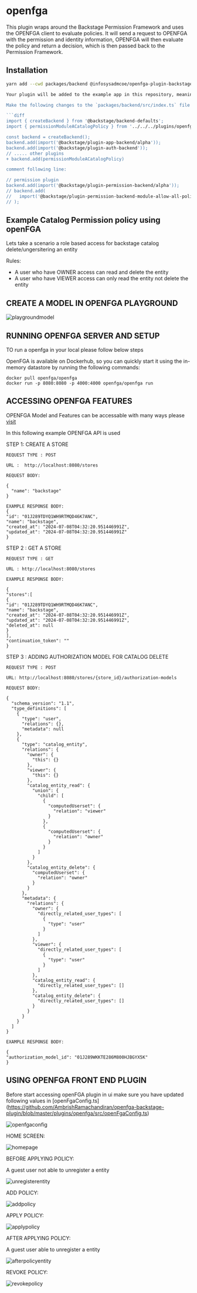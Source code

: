 # openfga

This plugin wraps around the Backstage Permission Framework and uses the OPENFGA client to evaluate policies. It will send a request to OPENFGA with the permission and identity information, OPENFGA will then evaluate the policy and return a decision, which is then passed back to the Permission Framework.

## Installation

```bash
yarn add --cwd packages/backend @infosysadmcoe/openfga-plugin-backstage

Your plugin will be added to the example app in this repository, meaning you'll be able to access it by running yarn start in the root directory, and then navigating to /openfga.

Make the following changes to the `packages/backend/src/index.ts` file in your Backstage project.

```diff
import { createBackend } from '@backstage/backend-defaults';
import { permissionModuleACatalogPolicy } from '../../../plugins/openfga/src/module';

const backend = createBackend();
backend.add(import('@backstage/plugin-app-backend/alpha'));
backend.add(import('@backstage/plugin-auth-backend'));
// ..... other plugins
+ backend.add(permissionModuleACatalogPolicy)

comment following line:

// permission plugin
backend.add(import('@backstage/plugin-permission-backend/alpha'));
// backend.add(
//   import('@backstage/plugin-permission-backend-module-allow-all-policy'),
// );
```

## Example Catalog Permission policy using openFGA

Lets take a scenario a role based access for backstage catalog delete/ungersitering an entity

Rules:

- A user who have OWNER access can read and delete the entity 
- A user who have VIEWER access can only read the entity not delete the entity

## CREATE A MODEL IN OPENFGA PLAYGROUND

![playgroundmodel](./docs/model.png)

## RUNNING OPENFGA SERVER AND SETUP 

TO run a openfga in your local please follow below steps 

OpenFGA is available on Dockerhub, so you can quickly start it using the in-memory datastore by running the following commands:

```
docker pull openfga/openfga
docker run -p 8080:8080 -p 4000:4000 openfga/openfga run
```


## ACCESSING OPENFGA FEATURES 

OPENFGA Model and Features can be accessable with many ways please [visit](https://openfga.dev/docs/getting-started/create-store)

In this following example OPENFGA API is used 

STEP 1: CREATE A STORE 

```
REQUEST TYPE : POST 

URL :  http://localhost:8080/stores

REQUEST BODY:

{
  "name": "backstage"
}

EXAMPLE RESPONSE BODY:
{
"id": "01J289TDYQ1WH9RTMQD46K7ANC",
"name": "backstage",
"created_at": "2024-07-08T04:32:20.951446991Z",
"updated_at": "2024-07-08T04:32:20.951446991Z"
}

``` 


STEP 2 : GET A STORE 

```
REQUEST TYPE : GET

URL : http://localhost:8080/stores

EXAMPLE RESPONSE BODY:

{
"stores":[
{
"id": "01J289TDYQ1WH9RTMQD46K7ANC",
"name": "backstage",
"created_at": "2024-07-08T04:32:20.951446991Z",
"updated_at": "2024-07-08T04:32:20.951446991Z",
"deleted_at": null
}
],
"continuation_token": ""
}
```

STEP 3 : ADDING AUTHORIZATION MODEL FOR CATALOG DELETE

```
REQUEST TYPE : POST

URL: http://localhost:8080/stores/{store_id}/authorization-models

REQUEST BODY:

{
  "schema_version": "1.1",
  "type_definitions": [
    {
      "type": "user",
      "relations": {},
      "metadata": null
    },
    {
      "type": "catalog_entity",
      "relations": {
        "owner": {
          "this": {}
        },
        "viewer": {
          "this": {}
        },
        "catalog_entity_read": {
          "union": {
            "child": [
              {
                "computedUserset": {
                  "relation": "viewer"
                }
              },
              {
                "computedUserset": {
                  "relation": "owner"
                }
              }
            ]
          }
        },
        "catalog_entity_delete": {
          "computedUserset": {
            "relation": "owner"
          }
        }
      },
      "metadata": {
        "relations": {
          "owner": {
            "directly_related_user_types": [
              {
                "type": "user"
              }
            ]
          },
          "viewer": {
            "directly_related_user_types": [
              {
                "type": "user"
              }
            ]
          },
          "catalog_entity_read": {
            "directly_related_user_types": []
          },
          "catalog_entity_delete": {
            "directly_related_user_types": []
          }
        }
      }
    }
  ]
}

EXAMPLE RESPONSE BODY:

{
"authorization_model_id": "01J289WKKTE286M800HJBGYX5K"
}

```

## USING OPENFGA FRONT END PLUGIN

Before start accessing openFGA plugin in ui make sure you have updated following values in [openFgaConfig.ts] (https://github.com/AmbrishRamachandiran/openfga-backstage-plugin/blob/master/plugins/openfga/src/openFgaConfig.ts)

![openfgaconfig](./docs/openfgaconfig.png)


HOME SCREEN:

![homepage](./docs/homepage.png)


BEFORE APPLYING POLICY:

A guest user not able to unregister a entity

![unregisterentity](./docs/unregisterentity.png)

ADD POLICY:

![addpolicy](./docs/addpolicy.png)

APPLY POLICY:

![applypolicy](./docs/applypolicy.png)

AFTER APPLYING POLICY:

A guest user able to unregister a entity

![afterpolicyentity](./docs/afterpolicyentity.png)


REVOKE POLICY:

![revokepolicy](./docs/revokepolicy.png)




